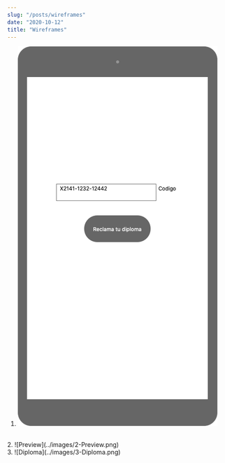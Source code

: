 ```yaml
---
slug: "/posts/wireframes"
date: "2020-10-12"
title: "Wireframes"
---
```


1. ![Home](../images/1-Home.png)
<br>
2. ![Preview](../images/2-Preview.png)
<br>
3. ![Diploma](../images/3-Diploma.png)
